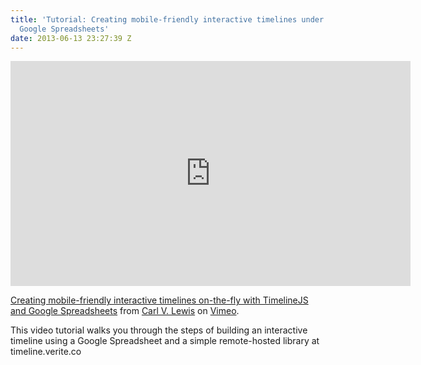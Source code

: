 ```yaml
---
title: 'Tutorial: Creating mobile-friendly interactive timelines under deadline with
  Google Spreadsheets'
date: 2013-06-13 23:27:39 Z
---
```


<p><iframe src="https://player.vimeo.com/video/67050820" width="640" height="360" frameborder="0" webkitallowfullscreen mozallowfullscreen allowfullscreen></iframe>
<p><a href="https://vimeo.com/67050820">Creating mobile-friendly interactive timelines on-the-fly with TimelineJS and Google Spreadsheets</a> from <a href="https://vimeo.com/carlvlewis">Carl V. Lewis</a> on <a href="https://vimeo.com">Vimeo</a>.</p></p>
<p>This video tutorial walks you through the steps of building an interactive timeline using a Google Spreadsheet and a simple remote-hosted library at timeline.verite.co</p>
